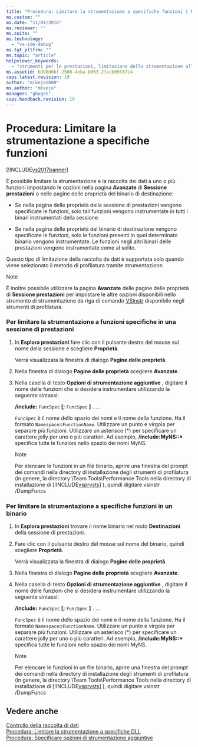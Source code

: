 ```yaml
---
title: "Procedura: Limitare la strumentazione a specifiche funzioni | Microsoft Docs"
ms.custom: ""
ms.date: "11/04/2016"
ms.reviewer: ""
ms.suite: ""
ms.technology: 
  - "vs-ide-debug"
ms.tgt_pltfrm: ""
ms.topic: "article"
helpviewer_keywords: 
  - "strumenti per le prestazioni, limitazione della strumentazione alle funzioni"
ms.assetid: bd98d6bf-2560-4eba-b063-2facb09f87c4
caps.latest.revision: 19
author: "mikejo5000"
ms.author: "mikejo"
manager: "ghogen"
caps.handback.revision: 19
---
```

# Procedura: Limitare la strumentazione a specifiche funzioni
[!INCLUDE[vs2017banner](../code-quality/includes/vs2017banner.md)]

È possibile limitare la strumentazione e la raccolta dei dati a uno o più funzioni impostando le opzioni nella pagina **Avanzate** di **Sessione prestazioni** o nelle pagine delle proprietà del binario di destinazione:  
  
-   Se nella pagina delle proprietà della sessione di prestazioni vengono specificate le funzioni, solo tali funzioni vengono instrumentate in tutti i binari instrumentati della sessione.  
  
-   Se nella pagina delle proprietà del binario di destinazione vengono specificate le funzioni, solo le funzioni presenti in quel determinato binario vengono instrumentate.  Le funzioni negli altri binari delle prestazioni vengono instrumentate come al solito.  
  
 Questo tipo di limitazione della raccolta de dati è supportata solo quando viene selezionato il metodo di profilatura tramite strumentazione.  
  
> [!NOTE]
>  È inoltre possibile utilizzare la pagina **Avanzate** delle pagine delle proprietà di **Sessione prestazioni** per impostare le altre opzioni disponibili nello strumento di strumentazione da riga di comando [VSInstr](../profiling/vsinstr.md) disponibile negli strumenti di profilatura.  
  
### Per limitare la strumentazione a funzioni specifiche in una sessione di prestazioni  
  
1.  In **Esplora prestazioni** fare clic con il pulsante destro del mouse sul nome della sessione e scegliere **Proprietà**.  
  
     Verrà visualizzata la finestra di dialogo **Pagine delle proprietà**.  
  
2.  Nella finestra di dialogo **Pagine delle proprietà** scegliere **Avanzate**.  
  
3.  Nella casella di testo **Opzioni di strumentazione aggiuntive** , digitare il nome delle funzioni che si desidera instrumentare utilizzando la seguente sintassi:  
  
     **\/include:** `FuncSpec` **\[;** `FuncSpec` **\]** `...`  
  
     `FuncSpec` è il nome dello spazio dei nomi e il nome della funzione.  Ha il formato `Namespace`**::**`FunctionName`.  Utilizzare un punto e virgola per separare più funzioni.  Utilizzare un asterisco \(\*\) per specificare un carattere jolly per uno o più caratteri.  Ad esempio, **\/include:MyNS::\*** specifica tutte le funzioni nello spazio dei nomi MyNS.  
  
    > [!NOTE]
    >  Per elencare le funzioni in un file binario, aprire una finestra del prompt dei comandi nella directory di installazione degli strumenti di profilatura \(in genere, la directory \\Team Tools\\Performance Tools nella directory di installazione di [!INCLUDE[vsprvsts](../code-quality/includes/vsprvsts_md.md)] \), quindi digitare vsinstr \/DumpFuncs  
  
### Per limitare la strumentazione a specifiche funzioni in un binario  
  
1.  In **Esplora prestazioni** trovare il nome binario nel nodo **Destinazioni** della sessione di prestazioni.  
  
2.  Fare clic con il pulsante destro del mouse sul nome del binario, quindi scegliere **Proprietà**.  
  
     Verrà visualizzata la finestra di dialogo **Pagine delle proprietà**.  
  
3.  Nella finestra di dialogo **Pagine delle proprietà** scegliere **Avanzate**.  
  
4.  Nella casella di testo **Opzioni di strumentazione aggiuntive** , digitare il nome delle funzioni che si desidera instrumentare utilizzando la seguente sintassi:  
  
     **\/include:** `FuncSpec` **\[;** `FuncSpec` **\]** `...`  
  
     `FuncSpec` è il nome dello spazio dei nomi e il nome della funzione.  Ha il formato `Namespace`**::**`FunctionName`.  Utilizzare un punto e virgola per separare più funzioni.  Utilizzare un asterisco \(\*\) per specificare un carattere jolly per uno o più caratteri.  Ad esempio, **\/include:MyNS::\*** specifica tutte le funzioni nello spazio dei nomi MyNS.  
  
    > [!NOTE]
    >  Per elencare le funzioni in un file binario, aprire una finestra del prompt dei comandi nella directory di installazione degli strumenti di profilatura \(in genere, la directory \\Team Tools\\Performance Tools nella directory di installazione di [!INCLUDE[vsprvsts](../code-quality/includes/vsprvsts_md.md)] \), quindi digitare vsinstr \/DumpFuncs  
  
## Vedere anche  
 [Controllo della raccolta di dati](../profiling/controlling-data-collection.md)   
 [Procedura: Limitare la strumentazione a specifiche DLL](../profiling/how-to-limit-instrumentation-to-specific-dlls.md)   
 [Procedura: Specificare opzioni di strumentazione aggiuntive](../profiling/how-to-specify-additional-instrumentation-options.md)